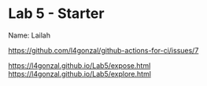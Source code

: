 # Lab 5 - Starter

Name: Lailah

https://github.com/l4gonzal/github-actions-for-ci/issues/7

https://l4gonzal.github.io/Lab5/expose.html
https://l4gonzal.github.io/Lab5/explore.html
